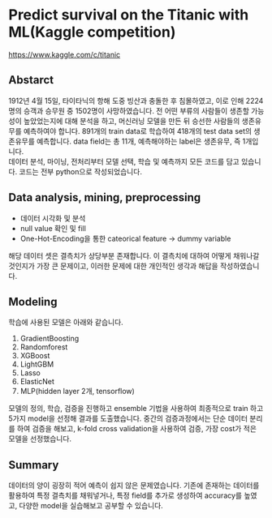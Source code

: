 # Predict survival on the Titanic with ML(Kaggle competition)
https://www.kaggle.com/c/titanic<br>
 
 ## Abstarct
  1912년 4월 15일, 타이타닉의 항해 도중 빙산과 충돌한 후 침몰하였고, 이로 인해 2224명의 승객과 승무원 중 1502명이 사망하였습니다. 전 어떤 부류의 사람들이 생존할 가능성이 높았었는지에 대해 분석을 하고, 머신러닝 모델을 만든 뒤 승선한 사람들의 생존유무를 예측하여야 합니다. 891개의 train data로 학습하여 418개의 test data set의 생존유무를 예측합니다. data field는 총 11개, 예측해야하는 label은 생존유무, 즉 1개입니다. <br>
  데이터 분석, 마이닝, 전처리부터 모델 선택, 학습 및 예측까지 모든 코드를 담고 있습니다. 코드는 전부 python으로 작성되었습니다.
 
 ## Data analysis, mining, preprocessing
 - 데이터 시각화 및 분석
 - null value 확인 및 fill
 - One-Hot-Encoding을 통한 cateorical feature -> dummy variable

해당 데이터 셋은 결측치가 상당부분 존재합니다. 이 결측치에 대하여 어떻게 채워나갈 것인지가 가장 큰 문제이고, 이러한 문제에 대한 개인적인 생각과 해답을 작성하였습니다.
 
## Modeling
  학습에 사용된 모델은 아래와 같습니다.
 1. GradientBoosting
 2. Randomforest
 3. XGBoost
 4. LightGBM
 5. Lasso
 6. ElasticNet
 7. MLP(hidden layer 2개, tensorflow)
 
모델의 정의, 학습, 검증을 진행하고 ensemble 기법을 사용하여 최종적으로 train 하고 5가지 model을 선정해 결과를 도출했습니다. 중간의 검증과정에서는 단순 데이터 분리를 하여 검증을 해보고, k-fold cross validation을 사용하여 검증, 가장 cost가 적은 모델을 선정했습니다.<br>
## Summary
데이터의 양이 굉장히 적어 예측이 쉽지 않은 문제였습니다. 기존에 존재하는 데이터를 활용하여 특정 결측치를 채워넣거나, 특정 field를 추가로 생성하여 accuracy를 높였고, 다양한 model을 실습해보고 공부할 수 있습니다.
